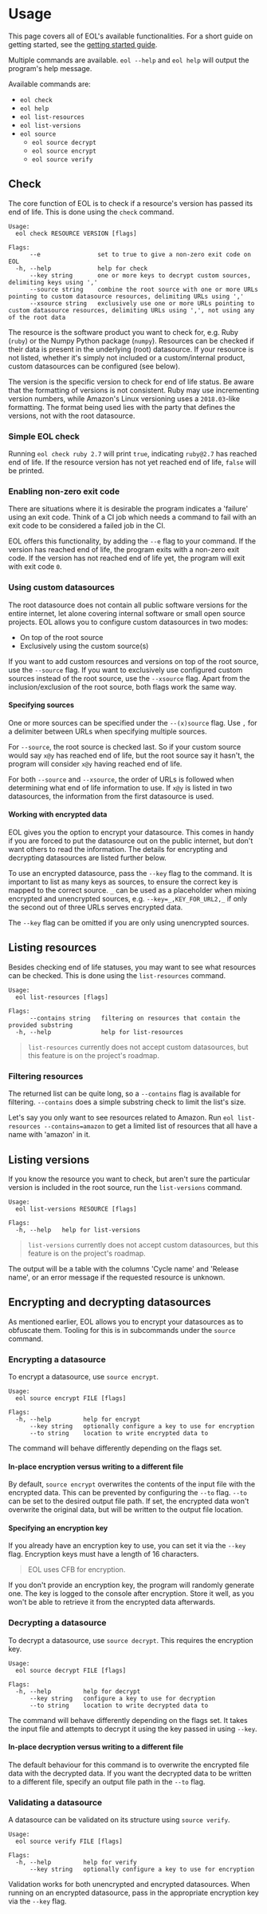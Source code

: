 # Usage
This page covers all of EOL's available functionalities. For a short guide on getting started, see the [getting started guide](./getting_started.md).

Multiple commands are available. `eol --help` and `eol help` will output the program's help message.

Available commands are:
- `eol check`
- `eol help`
- `eol list-resources`
- `eol list-versions`
- `eol source`
  - `eol source decrypt`
  - `eol source encrypt`
  - `eol source verify`

## Check
The core function of EOL is to check if a resource's version has passed its end of life. This is done using the `check` command.

```
Usage:
  eol check RESOURCE VERSION [flags]

Flags:
      --e                set to true to give a non-zero exit code on EOL
  -h, --help             help for check
      --key string       one or more keys to decrypt custom sources, delimiting keys using ','
      --source string    combine the root source with one or more URLs pointing to custom datasource resources, delimiting URLs using ','
      --xsource string   exclusively use one or more URLs pointing to custom datasource resources, delimiting URLs using ',', not using any of the root data
```

The resource is the software product you want to check for, e.g. Ruby (`ruby`) or the Numpy Python package (`numpy`).
Resources can be checked if their data is present in the underlying (root) datasource.
If your resource is not listed, whether it's simply not included or a custom/internal product, custom datasources can be configured (see below).

The version is the specific version to check for end of life status. Be aware that the formatting of versions is not consistent.
Ruby may use incrementing version numbers, while Amazon's Linux versioning uses a `2018.03`-like formatting.
The format being used lies with the party that defines the versions, not with the root datasource.

### Simple EOL check
Running `eol check ruby 2.7` will print `true`, indicating `ruby@2.7` has reached end of life.
If the resource version has not yet reached end of life, `false` will be printed.

### Enabling non-zero exit code
There are situations where it is desirable the program indicates a 'failure' using an exit code.
Think of a CI job which needs a command to fail with an exit code to be considered a failed job in the CI.

EOL offers this functionality, by adding the `--e` flag to your command.
If the version has reached end of life, the program exits with a non-zero exit code.
If the version has not reached end of life yet, the program will exit with exit code `0`.

### Using custom datasources
The root datasource does not contain all public software versions for the entire internet, let alone covering internal software or small open source projects.
EOL allows you to configure custom datasources in two modes:
- On top of the root source
- Exclusively using the custom source(s)

If you want to add custom resources and versions on top of the root source, use the `--source` flag.
If you want to exclusively use configured custom sources instead of the root source, use the `--xsource` flag.
Apart from the inclusion/exclusion of the root source, both flags work the same way.

#### Specifying sources
One or more sources can be specified under the `--(x)source` flag.
Use `,` for a delimiter between URLs when specifying multiple sources.

For `--source`, the root source is checked last.
So if your custom source would say `x@y` has reached end of life, but the root source say it hasn't, the program will consider `x@y` having reached end of life.

For both `--source` and `--xsource`, the order of URLs is followed when determining what end of life information to use.
If `x@y` is listed in two datasources, the information from the first datasource is used.

#### Working with encrypted data
EOL gives you the option to encrypt your datasource.
This comes in handy if you are forced to put the datasource out on the public internet, but don't want others to read the information. 
The details for encrypting and decrypting datasources are listed further below.

To use an encrypted datasource, pass the `--key` flag to the command.
It is important to list as many keys as sources, to ensure the correct key is mapped to the correct source.
`_` can be used as a placeholder when mixing encrypted and unencrypted sources, e.g. `--key=_,KEY_FOR_URL2,_` if only the second out of three URLs serves encrypted data.

The `--key` flag can be omitted if you are only using unencrypted sources.

## Listing resources
Besides checking end of life statuses, you may want to see what resources can be checked.
This is done using the `list-resources` command.

```
Usage:
  eol list-resources [flags]

Flags:
      --contains string   filtering on resources that contain the provided substring
  -h, --help              help for list-resources
```

> `list-resources` currently does not accept custom datasources, but this feature is on the project's roadmap.

### Filtering resources
The returned list can be quite long, so a `--contains` flag is available for filtering.
`--contains` does a simple substring check to limit the list's size.

Let's say you only want to see resources related to Amazon.
Run `eol list-resources --contains=amazon` to get a limited list of resources that all have a name with 'amazon' in it.

## Listing versions
If you know the resource you want to check, but aren't sure the particular version is included in the root source, run the `list-versions` command.

```
Usage:
  eol list-versions RESOURCE [flags]

Flags:
  -h, --help   help for list-versions
```

> `list-versions` currently does not accept custom datasources, but this feature is on the project's roadmap.

The output will be a table with the columns 'Cycle name' and 'Release name', or an error message if the requested resource is unknown.

## Encrypting and decrypting datasources
As mentioned earlier, EOL allows you to encrypt your datasources as to obfuscate them.
Tooling for this is in subcommands under the `source` command.

### Encrypting a datasource
To encrypt a datasource, use `source encrypt`.

```
Usage:
  eol source encrypt FILE [flags]

Flags:
  -h, --help         help for encrypt
      --key string   optionally configure a key to use for encryption
      --to string    location to write encrypted data to
```

The command will behave differently depending on the flags set.

#### In-place encryption versus writing to a different file
By default, `source encrypt` overwrites the contents of the input file with the encrypted data.
This can be prevented by configuring the `--to` flag. `--to` can be set to the desired output file path.
If set, the encrypted data won't overwrite the original data, but will be written to the output file location.

#### Specifying an encryption key
If you already have an encryption key to use, you can set it via the `--key` flag.
Encryption keys must have a length of 16 characters.

> EOL uses CFB for encryption.

If you don't provide an encryption key, the program will randomly generate one.
The key is logged to the console after encryption.
Store it well, as you won't be able to retrieve it from the encrypted data afterwards.

### Decrypting a datasource
To decrypt a datasource, use `source decrypt`. This requires the encryption key.

```
Usage:
  eol source decrypt FILE [flags]

Flags:
  -h, --help         help for decrypt
      --key string   configure a key to use for decryption
      --to string    location to write decrypted data to
```

The command will behave differently depending on the flags set.
It takes the input file and attempts to decrypt it using the key passed in using `--key`.

#### In-place decryption versus writing to a different file
The default behaviour for this command is to overwrite the encrypted file data with the decrypted data.
If you want the decrypted data to be written to a different file, specify an output file path in the `--to` flag.

### Validating a datasource
A datasource can be validated on its structure using `source verify`.

```
Usage:
  eol source verify FILE [flags]

Flags:
  -h, --help         help for verify
      --key string   optionally configure a key to use for encryption
```

Validation works for both unencrypted and encrypted datasources.
When running on an encrypted datasource, pass in the appropriate encryption key via the `--key` flag.
